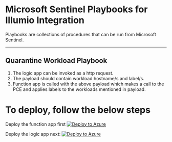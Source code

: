 # Microsoft Sentinel Playbooks for Illumio Integration

Playbooks are collections of procedures that can be run from Microsoft Sentinel.  

---

## Quarantine Workload Playbook

1. The logic app can be invoked as a http request.
2. The payload should contain workload hostname/s and label/s. 
3. Function app is called with the above payload which makes a call to the PCE and applies labels to the workloads mentioned in payload. 

# To deploy, follow the below steps

Deploy the function app first
[![Deploy to Azure](https://aka.ms/deploytoazurebutton)](https://portal.azure.com/#create/Microsoft.Template/uri/https%3A%2F%2Fraw.githubusercontent.com%2Fillumio-shield%2FAzure-Sentinel%2Frefs%2Fheads%2Fillumio-sentinel-playbooks-v2%2FSolutions%2FIllumioSaaS%2FPlaybooks%2FCustomConnector%2FIllumioSaaS_FunctionAppConnector%2Fazuredeploy.json)


Deploy the logic app next:
[![Deploy to Azure](https://aka.ms/deploytoazurebutton)](https://portal.azure.com/#create/Microsoft.Template/uri/https%3A%2F%2Fraw.githubusercontent.com%2Fillumio-shield%2FAzure-Sentinel%2Frefs%2Fheads%2Fillumio-sentinel-playbooks-v2%2FSolutions%2FIllumioSaaS%2FPlaybooks%2FIllumio-Quarantine-Workload%2Fazuredeploy.json)